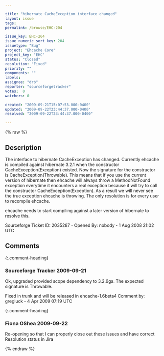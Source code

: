 ```yaml
---

title: "hibernate CacheException interface changed"
layout: issue
tags: 
permalink: /browse/EHC-204

issue_key: EHC-204
issue_numeric_sort_key: 204
issuetype: "Bug"
project: "Ehcache Core"
project_key: "EHC"
status: "Closed"
resolution: "Fixed"
priority: ""
components: ""
labels: 
assignee: "drb"
reporter: "sourceforgetracker"
votes:  0
watchers: 0

created: "2009-09-21T15:07:53.000-0400"
updated: "2009-09-22T23:44:37.000-0400"
resolved: "2009-09-22T23:44:37.000-0400"

---
```




{% raw %}



## Description

<div markdown="1" class="description">

The interface to hibernate CacheException has changed. Currently ehcache is compiled against hibernate 3.2.1 when the constructor CacheException(Exception) existed. Now the signature for the constructor is CacheException(Throwable). This means that if you use the current version of hibernate then ehcache will always throw a MethodNotFound exception everytime it encounters a real exception because it will try to call the constructor CacheException(Exception). As a result we will never see the true exception ehcache is throwing. The only resolution is for every user to recompile ehcache.

ehcache needs to start compiling against a later version of hibernate to resolve this.

Sourceforge Ticket ID: 2035287 - Opened By: nobody - 1 Aug 2008 21:02 UTC

</div>

## Comments


{:.comment-heading}
### **Sourceforge Tracker** <span class="date">2009-09-21</span>

<div markdown="1" class="comment">

Ok, upgraded provided scope dependency to 3.2.6ga. The expected signature is Throwable.

Fixed in trunk and will be released in ehcache-1.6beta4
Comment by: gregluck - 4 Apr 2009 07:19 UTC

</div>


{:.comment-heading}
### **Fiona OShea** <span class="date">2009-09-22</span>

<div markdown="1" class="comment">

Re-opening so that I can properly close out these issues and have correct Resolution status in Jira

</div>



{% endraw %}
